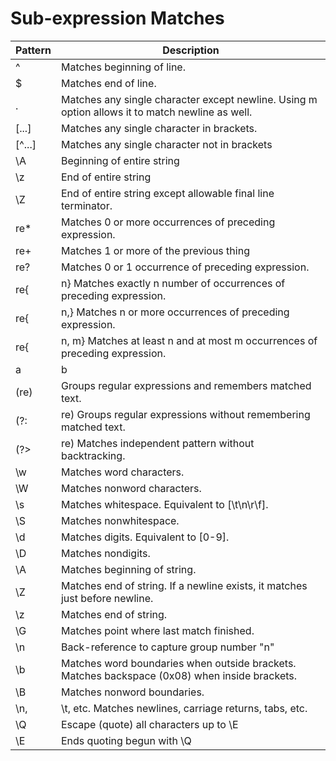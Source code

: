 # Sub-expression Matches


| Pattern | Description                                                                                     |
|---------|-------------------------------------------------------------------------------------------------|
| ^       | Matches beginning of line.                                                                      |
| $       | Matches end of line.                                                                            |
| .       | Matches any single character except newline. Using m option allows it to match newline as well. |
| [...]   | Matches any single character in brackets.                                                       |
| [^...]  | Matches any single character not in brackets                                                    |
| \A      | Beginning of entire string                                                                      |
| \z      | End of entire string                                                                            |
| \Z      | End of entire string except allowable final line terminator.                                    |
| re*     | Matches 0 or more occurrences of preceding expression.                                          |
| re+     | Matches 1 or more of the previous thing                                                         |
| re?     | Matches 0 or 1 occurrence of preceding expression.                                              |
| re{     | n} Matches exactly n number of occurrences of preceding expression.                             |
| re{     | n,} Matches n or more occurrences of preceding expression.                                      |
| re{     | n, m} Matches at least n and at most m occurrences of preceding expression.                     |
| a|b     | b Matches either a or b.                                                                        |
| (re)    | Groups regular expressions and remembers matched text.                                          |
| (?:     | re) Groups regular expressions without remembering matched text.                                |
| (?>     | re) Matches independent pattern without backtracking.                                           |
| \w      | Matches word characters.                                                                        |
| \W      | Matches nonword characters.                                                                     |
| \s      | Matches whitespace. Equivalent to [\t\n\r\f].                                                   |
| \S      | Matches nonwhitespace.                                                                          |
| \d      | Matches digits. Equivalent to [0-9].                                                            |
| \D      | Matches nondigits.                                                                              |
| \A      | Matches beginning of string.                                                                    |
| \Z      | Matches end of string. If a newline exists, it matches just before newline.                     |
| \z      | Matches end of string.                                                                          |
| \G      | Matches point where last match finished.                                                        |
| \n      | Back-reference to capture group number "n"                                                      |
| \b      | Matches word boundaries when outside brackets. Matches backspace (0x08) when inside brackets.   |
| \B      | Matches nonword boundaries.                                                                     |
| \n,     | \t, etc. Matches newlines, carriage returns, tabs, etc.                                         |
| \Q      | Escape (quote) all characters up to \E                                                          |
| \E      | Ends quoting begun with \Q                                                                      |
